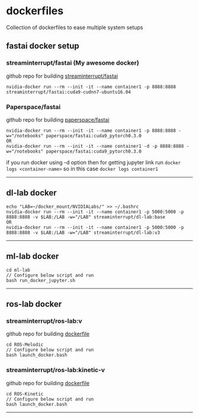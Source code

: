 # dockerfiles
Collection of dockerfiles to ease multiple system setups

## fastai docker setup

### streaminterrupt/fastai (My awesome docker)
github repo for building [streaminterrupt/fastai](https://github.com/ELSPL/dockerfiles/tree/master/fastai)

`nvidia-docker run --rm --init -it --name container1 -p 8888:8888 streaminterrupt/fastai:cuda9-cudnn7-ubuntu16.04`

### Paperspace/fastai 
github repo for building [paperspace/fastai](https://github.com/Paperspace/fastai-docker)
```
nvidia-docker run --rm --init -it --name container1 -p 8888:8888 -w="/notebooks" paperspace/fastai:cuda9_pytorch0.3.0
OR
nvidia-docker run --rm --init -it --name container1 -d -p 8888:8888 -w="/notebooks" paperspace/fastai:cuda9_pytorch0.3.0
```
if you run docker using -d option then for getting jupyter link run `docker logs <container-name>` so in this case `docker logs container1`

---
## dl-lab docker

```
echo "LAB=~/docker_mount/NVIDIALabs/" >> ~/.bashrc
nvidia-docker run --rm --init -it --name container1 -p 5000:5000 -p 8888:8888 -v $LAB:/LAB -w="/LAB" streaminterrupt/dl-lab:base
OR
nvidia-docker run --rm --init -it --name container1 -p 5000:5000 -p 8888:8888 -v $LAB:/LAB -w="/LAB" streaminterrupt/dl-lab:v3
```

---
## ml-lab docker

```
cd ml-lab
// Configure below script and run
bash run_docker_jupyter.sh
```

---
## ros-lab docker

### streaminterrupt/ros-lab:v<x>
github repo for building [dockerfile](https://github.com/ELSPL/dockerfiles/tree/master/ROS-Melodic)

```
cd ROS-Melodic
// Configure below script and run
bash launch_docker.bash
```

### streaminterrupt/ros-lab:kinetic-v<x>
github repo for building [dockerfile](https://github.com/ELSPL/dockerfiles/tree/master/ROS-Kinetic)

```
cd ROS-Kinetic
// Configure below script and run
bash launch_docker.bash
```

---